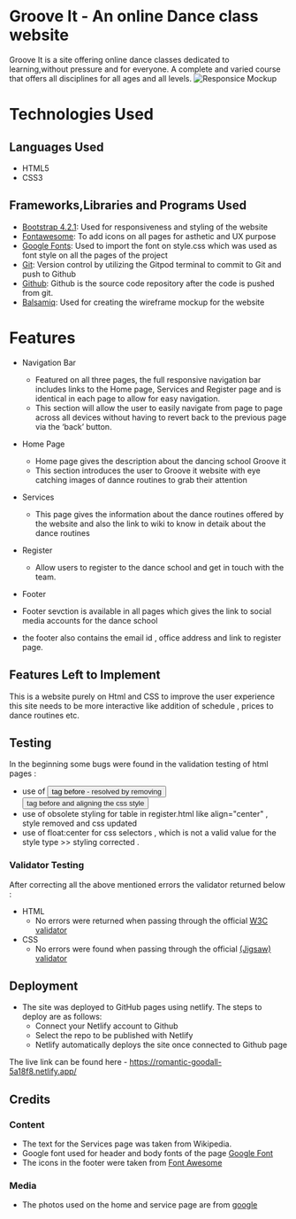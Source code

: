 # Groove It - An online Dance class website
Groove It is a site offering online dance classes dedicated to learning,without pressure and for everyone. A complete and varied course that offers all disciplines for all ages and all levels.
![Responsice Mockup]()

# Technologies Used
## Languages Used
- HTML5
- CSS3
## Frameworks,Libraries and Programs Used
- [Bootstrap 4.2.1](https://getbootstrap.com/docs/4.2/getting-started/introduction/):
   Used for responsiveness and styling of the website
- [Fontawesome](https://fontawesome.com/v5.15/icons?d=gallery&p=2&q=facebook&m=free):
   To add icons on all pages for asthetic and UX purpose
- [Google Fonts](https://fonts.google.com/):
   Used to import the font on style.css which was used as font style on all the pages of the project
- [Git](https://git-scm.com/docs):
   Version control by utilizing the Gitpod terminal to commit to Git and push to Github
- [Github](https://github.com/):
   Github is the source code repository after the code is pushed from git.
- [Balsamiq](https://balsamiq.com/wireframes/desktop/#):
   Used for creating the wireframe mockup for the website

# Features
* Navigation Bar
   * Featured on all three pages, the full responsive navigation bar includes links to the Home page, Services and Register page and is identical in each page to allow for easy navigation.
   * This section will allow the user to easily navigate from page to page across all devices      without having to revert back to the previous page via the ‘back’ button.

* Home Page
  * Home page gives the description about the dancing school Groove it
  * This section introduces the user to Groove it website with eye catching images of dannce routines to grab their attention

* Services
  * This page gives the information about the dance routines offered by the website and also the link to wiki to know in detaik about the dance routines

* Register
  * Allow users to register to the dance school and get in touch with the team.

* Footer
 * Footer sevction is available in all pages which gives the link to social media accounts for the dance school
 * the footer also contains the email id , office address and link to register page.


## Features Left to Implement
  This is a website purely on Html and CSS to improve the user experience this site needs to be more interactive like addition of schedule , prices to dance routines etc.

## Testing 
In the beginning some bugs were found in the validation testing of html pages :
* use of <button> tag before <a> - resolved by removing <button> tag before <a> and aligning the css style
* use of obsolete styling for table in register.html like align="center" , style removed and css updated
* use of float:center for css selectors , which is not a valid value for the style type >> styling corrected .
### Validator Testing 
After correcting all the above mentioned errors the validator returned below :
- HTML
  - No errors were returned when passing through the official [W3C validator](https://validator.w3.org/nu/?doc=https%3A%2F%2Fcode-institute-org.github.io%2Flove-running-2.0%2Findex.html)
- CSS
  - No errors were found when passing through the official [(Jigsaw) validator](https://jigsaw.w3.org/css-validator/validator?uri=https%3A%2F%2Fvalidator.w3.org%2Fnu%2F%3Fdoc%3Dhttps%253A%252F%252Fcode-institute-org.github.io%252Flove-running-2.0%252Findex.html&profile=css3svg&usermedium=all&warning=1&vextwarning=&lang=en#css)

## Deployment

- The site was deployed to GitHub pages using netlify. The steps to deploy are as follows: 
  - Connect your Netlify account to Github
  - Select the repo to be published with Netlify
  - Netlify automatically deploys the site once connected to Github page
   

The live link can be found here - https://romantic-goodall-5a18f8.netlify.app/

## Credits 

### Content 

- The text for the Services page was taken from Wikipedia.
- Google font used for header and body fonts of the page [Google Font](https://fonts.google.com/)
- The icons in the footer were taken from [Font Awesome](https://fontawesome.com/)

### Media

- The photos used on the home and service page are from [google](www.google.com)



